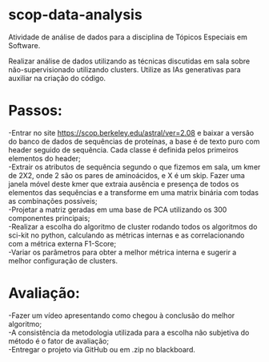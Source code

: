 # scop-data-analysis
Atividade de análise de dados para a disciplina de Tópicos Especiais em Software.

Realizar análise de dados utilizando as técnicas discutidas em sala sobre não-supervisionado utilizando clusters. Utilize as IAs generativas para auxiliar na criação do código.

# Passos:
  -Entrar no site https://scop.berkeley.edu/astral/ver=2.08 e baixar a versão do banco de dados de sequências de proteínas, a base é de texto puro com header seguido de sequência.  Cada classe é definida pelos primeiros elementos do header;<br>
  -Extrair os atributos de sequência segundo o que fizemos em sala, um kmer de 2X2, onde 2 são os pares de aminoácidos, e X é um skip. Fazer uma janela móvel deste kmer que extraia ausência e presença de todos os elementos das sequências e a transforme em uma matrix binária com todas as combinações possíveis;<br>
  -Projetar a matriz geradas em uma base de PCA utilizando os 300 componentes principais;<br>
  -Realizar a escolha do algoritmo de cluster rodando todos os algoritmos do sci-kit no python, calculando as métricas internas e as correlacionando com a métrica externa F1-Score;<br>
  -Variar os parâmetros para obter a melhor métrica interna e sugerir a melhor configuração de clusters.

# Avaliação:
  -Fazer um vídeo apresentando como chegou à conclusão do melhor algoritmo;<br>
  -A consistência da metodologia utilizada para a escolha não subjetiva do método é o fator de avaliação;<br>
  -Entregar o projeto via GitHub ou em .zip no blackboard.
